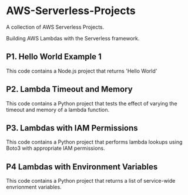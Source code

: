 # AWS-Serverless-Projects
A collection of AWS Serverless Projects.

Building AWS Lambdas with the Serverless framework.  

## P1. Hello World Example 1
This code contains a Node.js project that returns 'Hello World'
## P2. Lambda Timeout and Memory
This code contains a Python project that tests the effect of varying the timeout and memory of a lambda function. 
## P3. Lambdas with IAM Permissions
This code contains a Python project that performs lambda lookups using Boto3 with appropriate IAM permissions.
## P4 Lambdas with Environment Variables
This code contains a Python project that returns a list of service-wide envrionment variables.